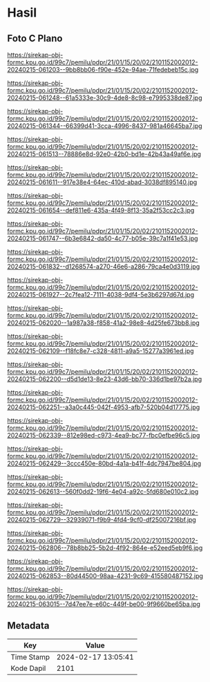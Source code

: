 # Hasil

## Foto C Plano

https://sirekap-obj-formc.kpu.go.id/99c7/pemilu/pdpr/21/01/15/20/02/2101152002012-20240215-061203--9bb8bb06-f90e-452e-94ae-71fedebeb15c.jpg

https://sirekap-obj-formc.kpu.go.id/99c7/pemilu/pdpr/21/01/15/20/02/2101152002012-20240215-061248--61a5333e-30c9-4de8-8c98-e7995338de87.jpg

https://sirekap-obj-formc.kpu.go.id/99c7/pemilu/pdpr/21/01/15/20/02/2101152002012-20240215-061344--66399d41-3cca-4996-8437-981a46645ba7.jpg

https://sirekap-obj-formc.kpu.go.id/99c7/pemilu/pdpr/21/01/15/20/02/2101152002012-20240215-061513--78886e8d-92e0-42b0-bd1e-42b43a49af6e.jpg

https://sirekap-obj-formc.kpu.go.id/99c7/pemilu/pdpr/21/01/15/20/02/2101152002012-20240215-061611--917e38e4-64ec-410d-abad-3038df895140.jpg

https://sirekap-obj-formc.kpu.go.id/99c7/pemilu/pdpr/21/01/15/20/02/2101152002012-20240215-061654--def811e6-435a-4f49-8f13-35a2f53cc2c3.jpg

https://sirekap-obj-formc.kpu.go.id/99c7/pemilu/pdpr/21/01/15/20/02/2101152002012-20240215-061747--6b3e6842-da50-4c77-b05e-39c7a1f41e53.jpg

https://sirekap-obj-formc.kpu.go.id/99c7/pemilu/pdpr/21/01/15/20/02/2101152002012-20240215-061832--d1268574-a270-46e6-a286-79ca4e0d3119.jpg

https://sirekap-obj-formc.kpu.go.id/99c7/pemilu/pdpr/21/01/15/20/02/2101152002012-20240215-061927--2c7fea12-7111-4038-9df4-5e3b6297d67d.jpg

https://sirekap-obj-formc.kpu.go.id/99c7/pemilu/pdpr/21/01/15/20/02/2101152002012-20240215-062020--1a987a38-f858-41a2-98e8-4d25fe673bb8.jpg

https://sirekap-obj-formc.kpu.go.id/99c7/pemilu/pdpr/21/01/15/20/02/2101152002012-20240215-062109--f18fc8e7-c328-4811-a9a5-15277a3961ed.jpg

https://sirekap-obj-formc.kpu.go.id/99c7/pemilu/pdpr/21/01/15/20/02/2101152002012-20240215-062200--d5d1de13-8e23-43d6-bb70-336d1be97b2a.jpg

https://sirekap-obj-formc.kpu.go.id/99c7/pemilu/pdpr/21/01/15/20/02/2101152002012-20240215-062251--a3a0c445-042f-4953-afb7-520b04d17775.jpg

https://sirekap-obj-formc.kpu.go.id/99c7/pemilu/pdpr/21/01/15/20/02/2101152002012-20240215-062339--812e98ed-c973-4ea9-bc77-fbc0efbe96c5.jpg

https://sirekap-obj-formc.kpu.go.id/99c7/pemilu/pdpr/21/01/15/20/02/2101152002012-20240215-062429--3ccc450e-80bd-4a1a-b41f-4dc7947be804.jpg

https://sirekap-obj-formc.kpu.go.id/99c7/pemilu/pdpr/21/01/15/20/02/2101152002012-20240215-062613--560f0dd2-19f6-4e04-a92c-5fd680e010c2.jpg

https://sirekap-obj-formc.kpu.go.id/99c7/pemilu/pdpr/21/01/15/20/02/2101152002012-20240215-062729--32939071-f9b9-4fd4-9cf0-df25007216bf.jpg

https://sirekap-obj-formc.kpu.go.id/99c7/pemilu/pdpr/21/01/15/20/02/2101152002012-20240215-062806--78b8bb25-5b2d-4f92-864e-e52eed5eb9f6.jpg

https://sirekap-obj-formc.kpu.go.id/99c7/pemilu/pdpr/21/01/15/20/02/2101152002012-20240215-062853--80d44500-98aa-4231-9c69-415580487152.jpg

https://sirekap-obj-formc.kpu.go.id/99c7/pemilu/pdpr/21/01/15/20/02/2101152002012-20240215-063015--7d47ee7e-e60c-449f-be00-9f9660be65ba.jpg


## Metadata

| Key        | Value               |
| ---------- | ------------------- |
| Time Stamp | 2024-02-17 13:05:41 |
| Kode Dapil | 2101                |



